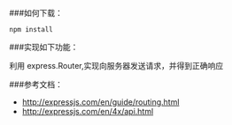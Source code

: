 ###如何下载：
```
npm install
```
###实现如下功能：

利用 express.Router,实现向服务器发送请求，并得到正确响应

###参考文档：

- http://expressjs.com/en/guide/routing.html
- http://expressjs.com/en/4x/api.html